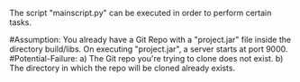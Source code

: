 The script "mainscript.py" can be executed in order to perform certain tasks. 

#Assumption: You already have a Git Repo with a "project.jar" file inside the directory build/libs. On executing "project.jar", a server starts at port 9000. 
#Potential-Failure: a) The Git repo you're trying to clone does not exist.  b) The directory in which the repo will be cloned already exists.
